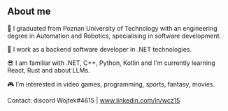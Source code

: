 ## About me 
🏫 I graduated from Poznan University of Technology with an engineering degree in Automation and Robotics, specialising in software development.

🏢 I work as a backend software developer in .NET technologies.

😎 I am familiar with .NET, C++, Python, Kotlin and I'm currently learning React, Rust and about LLMs.

🎮 I’m interested in video games, programming, sports, fantasy, movies.
 
Contact: discord Wojtek#4615 | www.linkedin.com/in/wcz15

